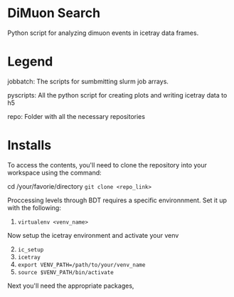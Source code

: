 # DiMuon Search

Python script for analyzing dimuon events in icetray data frames.

# Legend

jobbatch: The scripts for sumbmitting slurm job arrays.

pyscripts: All the python script for creating plots and writing icetray data to h5

repo: Folder with all the necessary repositories

# Installs

To access the contents, you'll need to clone the repository into your workspace using the command:

cd /your/favorie/directory
`git clone <repo_link>`

Proccessing levels through BDT requires a specific environnment.
Set it up with the following:

1. `virtualenv <venv_name>`

Now setup the icetray environment and activate your venv

2. `ic_setup`
3. `icetray`
4. `export VENV_PATH=/path/to/your/venv_name`
5. `source $VENV_PATH/bin/activate`

Next you'll need the appropriate packages,



